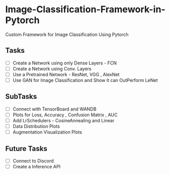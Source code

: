 # Image-Classification-Framework-in-Pytorch
Custom Framework for Image Classification Using Pytorch 

## Tasks 

- [ ] Create a Network using only Dense Layers - FCN 
- [ ] Create a Network using Conv. Layers 
- [ ] Use a Pretrained Network - ResNet, VGG , AlexNet 
- [ ] Use GAN for Image Classification and Show it can OutPerform LeNet

## SubTasks 

- [ ] Connect with TensorBoard and WANDB 
- [ ] Plots for Loss, Accuracy , Confusion Matrix , AUC 
- [ ] Add LrSchedulers - CosineAnnealing and Linear
- [ ] Data Distribution Plots 
- [ ] Augmentation Visualization Plots 

## Future Tasks 

- [ ] Connect to Discord 
- [ ] Create a Inference API 